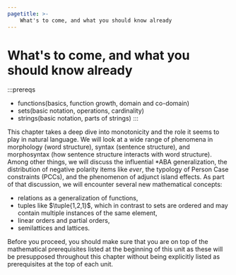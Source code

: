 ```yaml
---
pagetitle: >-
    What's to come, and what you should know already
---
```


# What's to come, and what you should know already

:::prereqs
- functions(basics, function growth, domain and co-domain)
- sets(basic notation, operations, cardinality)
- strings(basic notation, parts of strings)
:::

This chapter takes a deep dive into monotonicity and the role it seems to play in natural language.
We will look at a wide range of phenomena in morphology (word structure), syntax (sentence structure), and morphosyntax (how sentence structure interacts with word structure).
Among other things, we will discuss the influential \*ABA generalization, the distribution of negative polarity items like *ever*, the typology of Person Case constraints (PCCs), and the phenomenon of adjunct island effects.
As part of that discussion, we will encounter several new mathematical concepts:

- relations as a generalization of functions,
- tuples like $\tuple{1,2,1}$, which in contrast to sets are ordered and may contain multiple instances of the same element,
- linear orders and partial orders,
- semilattices and lattices.

Before you proceed, you should make sure that you are on top of the mathematical prerequisites listed at the beginning of this unit as these will be presupposed throughout this chapter without being explicitly listed as prerequisites at the top of each unit.
